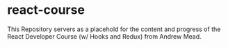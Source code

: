 # react-course

This Repository servers as a placehold for the content and progress of the React Developer Course (w/ Hooks and Redux) from Andrew Mead.
